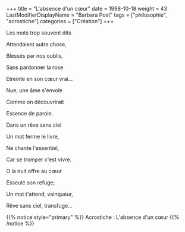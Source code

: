 +++
title = "L'absence d'un cœur"
date = 1998-10-18
weight = 43
LastModifierDisplayName = "Barbara Post"
tags = ["philosophie", "acrostiche"]
categories = ["Création"]
+++

Les mots trop souvent dits

Attendaient autre chose,

Blessés par nos oublis,

Sans pardonner la rose

Etreinte en son cœur vrai...

Nue, une âme s'envole

Comme on découvrirait

Essence de parole.

Dans un rêve sans ciel

Un mot ferme le livre,

Ne chante l'essentiel,

Car se tromper c'est vivre.

O la nuit offre au cœur

Esseulé son refuge;

Un mot t'attend, vainqueur,

Rêve sans ciel, transfuge...

{{% notice style="primary" %}}
Acrostiche : L'absence d'un cœur
{{% /notice %}}
